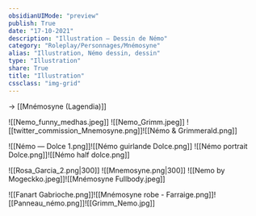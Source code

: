 ```yaml
---
obsidianUIMode: "preview"
publish: True
date: "17-10-2021"
description: "Illustration — Dessin de Némo"
category: "Roleplay/Personnages/Mnémosyne"
alias: "Illustration, Némo dessin, dessin"
type: "Illustration"
share: True
title: "Illustration"
cssclass: "img-grid"
---
```

→ [[Mnémosyne (Lagendia)]]

![[Nemo_funny_medhas.jpeg]] ![[Nemo_Grimm.jpeg]]
![[twitter_commission_Mnemosyne.png]]![[Némo & Grimmerald.png]]

![[Némo — Dolce 1.png]]![[Némo guirlande Dolce.png]]
![[Némo portrait Dolce.png]]![[Némo half dolce.png]]

![[Rosa_Garcia_2.png|300]] ![[Mnemosyne.png|300]]
![[Nemo by Mogeckko.jpeg]]![[Mnémosyne Fullbody.jpeg]]

![[Fanart Gabrioche.png]]![[Mnémosyne robe - Farraige.png]]![[Panneau_némo.png]]![[Grimm_Nemo.jpg]]